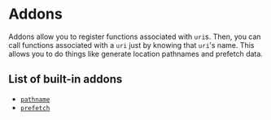 # Addons

Addons allow you to register functions associated with `uri`s. Then, you can call functions associated with a `uri` just by knowing that `uri`'s name. This allows you to do things like generate location pathnames and prefetch data.

## List of built-in addons

* [`pathname`](./pathname.md)
* [`prefetch`](./prefetch.md)
